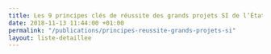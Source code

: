 ```yaml
---
title: Les 9 principes clés de réussite des grands projets SI de l’État
date: 2018-11-13 11:44:00 +01:00
permalink: "/publications/principes-reussite-grands-projets-si"
layout: liste-detaillee
---
```


